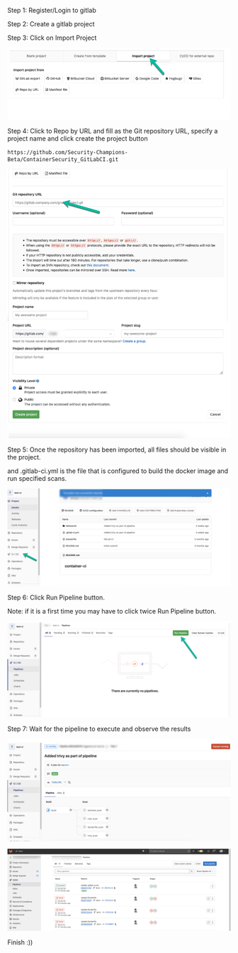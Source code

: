 Step 1: Register/Login to gitlab

Step 2: Create a gitlab project

Step 3: Click on Import Project

![0.png](0.png)

Step 4: Click to Repo by URL 
and fill as the Git repository URL, specify a project name and click create the project button

    https://github.com/Security-Champions-Beta/ContainerSecurity_GitLabCI.git

![1.png](1.png)


Step 5: Once the repository has been imported, all files should be visible in the project.

and .gitlab-ci.yml is the file that is configured to build the docker image and run specified scans.


![2.png](2.png)


Step 6: Click Run Pipeline button.


Note: if it is a first time you may have to click twice Run Pipeline button.

![3.png](3.png)

Step 7: Wait for the pipeline to execute and observe the results

![4.png](4.png)

![6.png](6.png)

Finish :))